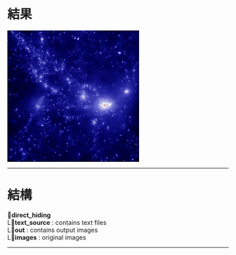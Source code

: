 # 結果
<img align="center" src="/direct_hiding/images/image.jpg" width="300" alt="original image">

---

# 結構
:file_folder:**direct_hiding**  
  L:file_folder:**text_source** : contains text files  
  L:file_folder:**out** : contains output images  
  L:file_folder:**images** : original images  

---

#
